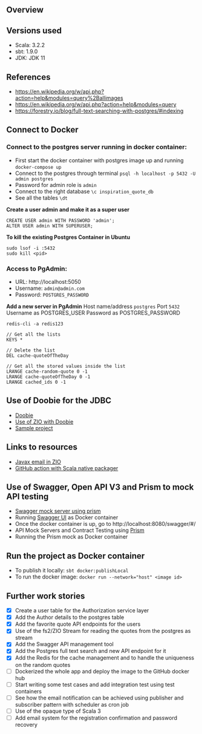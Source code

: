 ## Overview

## Versions used
- Scala: 3.2.2
- sbt: 1.9.0
- JDK: JDK 11

## References
- https://en.wikipedia.org/w/api.php?action=help&modules=query%2Ballimages
- https://en.wikipedia.org/w/api.php?action=help&modules=query
- https://forestry.io/blog/full-text-searching-with-postgres/#indexing

## Connect to Docker
### Connect to the postgres server running in docker container:
- First start the docker container with postgres image up and running `docker-compose up`
- Connect to the postgres through terminal `psql -h localhost -p 5432 -U admin postgres`
- Password for admin role is `admin`
- Connect to the right database `\c inspiration_quote_db`
- See all the tables `\dt`

**Create a user admin and make it as a super user**
```
CREATE USER admin WITH PASSWORD 'admin';
ALTER USER admin WITH SUPERUSER;
```

**To kill the existing Postgres Container in Ubuntu**
```
sudo lsof -i :5432
sudo kill <pid>
```
### Access to PgAdmin:
- URL: http://localhost:5050
- Username: `admin@admin.com`
- Password: `POSTGRES_PASSWORD`

**Add a new server in PgAdmin**
Host name/address `postgres`
Port `5432`
Username as POSTGRES_USER
Password as POSTGRES_PASSWORD

```
redis-cli -a redis123

// Get all the lists
KEYS * 

// Delete the list
DEL cache-quoteOfTheDay

// Get all the stored values inside the list
LRANGE cache-random-quote 0 -1
LRANGE cache-quoteOfTheDay 0 -1
LRANGE cached_ids 0 -1
```

## Use of Doobie for the JDBC
- [Doobie](https://tpolecat.github.io/doobie/)
- [Use of ZIO with Doobie](https://zio.dev/guides/interop/with-cats-effect/#using-zio-with-doobie)
- [Sample project](https://github.com/wi101/zio-examples/blob/master/src/main/scala/com/zio/examples/http4s_doobie/persistence/UserPersistenceService.scala)

## Links to resources
- [Javax email in ZIO](https://github.com/funcit/zio-email)
- [GitHub action with Scala native packager](https://stackoverflow.com/questions/64666502/sbt-native-packager-push-to-github-actions-repository)

## Use of Swagger, Open API V3 and Prism to mock API testing
- [Swagger mock server using prism](https://zenn-dev.translate.goog/yousaku/scraps/c924a99708ba10?_x_tr_sl=ja&_x_tr_tl=en&_x_tr_hl=en&_x_tr_pto=sc&_x_tr_hist=true)
- Running [Swagger UI](https://github.com/swagger-api/swagger-ui) as Docker container
- Once the docker container is up, go to http://localhost:8080/swagger/#/
- API Mock Servers and Contract Testing using [Prism](https://docs.stoplight.io/docs/prism/674b27b261c3c-prism-overview)
- Running the Prism mock as Docker container 

## Run the project as Docker container
- To publish it locally: `sbt docker:publishLocal`
- To run the docker image: `docker run --network="host" <image id>`

## Further work stories
- [x] Create a user table for the Authorization service layer
- [x] Add the Author details to the postgres table
- [x] Add the favorite quote API endpoints for the users
- [x] Use of the fs2/ZIO Stream for reading the quotes from the postgres as stream
- [x] Add the Swagger API management tool
- [x] Add the Postgres full text search and new API endpoint for it
- [x] Add the Redis for the cache management and to handle the uniqueness on the random quotes
- [ ] Dockerized the whole app and deploy the image to the GitHub docker hub
- [ ] Start writing some test cases and add integration test using test containers
- [ ] See how the email notification can be achieved using publisher and subscriber pattern with scheduler as cron job
- [ ] Use of the opaque type of Scala 3
- [ ] Add email system for the registration confirmation and password recovery